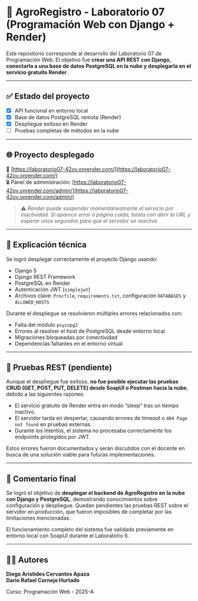 # 🌿 AgroRegistro - Laboratorio 07 (Programación Web con Django + Render)

Este repositorio corresponde al desarrollo del Laboratorio 07 de Programación Web. El objetivo fue **crear una API REST con Django, conectarla a una base de datos PostgreSQL en la nube y desplegarla en el servicio gratuito Render**.

---

## ✅ Estado del proyecto

- [x] API funcional en entorno local
- [x] Base de datos PostgreSQL remota (Render)
- [x] Despliegue exitoso en Render
- [ ] Pruebas completas de métodos en la nube

---

## 🌐 Proyecto desplegado

🔗 [https://laboratorio07-42ov.onrender.com/](https://laboratorio07-42ov.onrender.com/)  
🔒 Panel de administración: [https://laboratorio07-42ov.onrender.com/admin/](https://laboratorio07-42ov.onrender.com/admin/)

> ⚠️ *Render puede suspender momentáneamente el servicio por inactividad. Si aparece error o página caída, basta con abrir la URL y esperar unos segundos para que el servidor se reactive.*

---

## 📝 Explicación técnica

Se logró desplegar correctamente el proyecto Django usando:

- Django 5
- Django REST Framework
- PostgreSQL en Render
- Autenticación JWT (`simplejwt`)
- Archivos clave: `Procfile`, `requirements.txt`, configuración `DATABASES` y `ALLOWED_HOSTS`

Durante el despliegue se resolvieron múltiples errores relacionados con:

- Falta del módulo `psycopg2`
- Errores al resolver el host de PostgreSQL desde entorno local
- Migraciones bloqueadas por conectividad
- Dependencias faltantes en el entorno virtual

---

## 🧪 Pruebas REST (pendiente)

Aunque el despliegue fue exitoso, **no fue posible ejecutar las pruebas CRUD (GET, POST, PUT, DELETE) desde SoapUI o Postman hacia la nube**, debido a las siguientes razones:

- El servicio gratuito de Render entra en modo “sleep” tras un tiempo inactivo.
- El servidor tarda en despertar, causando errores de timeout o `404 Page not found` en pruebas externas.
- Durante los intentos, el sistema no procesaba correctamente los endpoints protegidos por JWT.

Estos errores fueron documentados y serán discutidos con el docente en busca de una solución viable para futuras implementaciones.

---

## 💬 Comentario final

Se logró el objetivo de **desplegar el backend de AgroRegistro en la nube con Django y PostgreSQL**, demostrando conocimientos sobre configuración y despliegue. Quedan pendientes las pruebas REST sobre el servidor en producción, que fueron imposibles de completar por las limitaciones mencionadas.

El funcionamiento completo del sistema fue validado previamente en entorno local con SoapUI durante el Laboratorio 6.

---

## 👨‍💻 Autores

**Diego Aristides Cervantes Apaza**  
**Dario Rafael Cornejo Hurtado**  

Curso: Programación Web - 2025-A  


